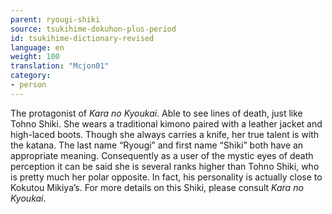 ```yaml
---
parent: ryougi-shiki
source: tsukihime-dokuhon-plus-period
id: tsukihime-dictionary-revised
language: en
weight: 100
translation: "Mcjon01"
category:
- person
---
```


The protagonist of *Kara no Kyoukai*. Able to see lines of death, just like Tohno Shiki.
She wears a traditional kimono paired with a leather jacket and high-laced boots. Though she always carries a knife, her true talent is with the katana.
The last name “Ryougi” and first name “Shiki” both have an appropriate meaning. Consequently as a user of the mystic eyes of death perception it can be said she is several ranks higher than Tohno Shiki, who is pretty much her polar opposite. In fact, his personality is actually close to Kokutou Mikiya’s.
For more details on this Shiki, please consult *Kara no Kyoukai*.
